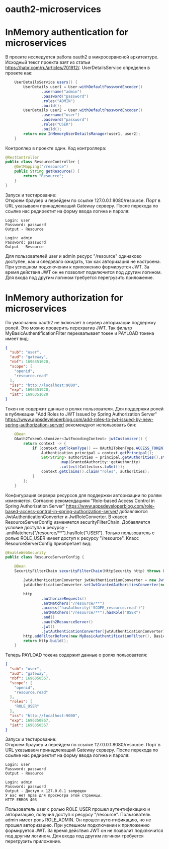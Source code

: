 # oauth2-microservices

# InMemory authentication for microservices
В проекте исследуется работа oauth2 в микросервисной архитектуре.
Исходный текст проекта взят из статьи https://habr.com/ru/articles/701912/. UserDetailsService
определен в проекте как:
```java
    UserDetailsService users() {
        UserDetails user1 = User.withDefaultPasswordEncoder()
                .username("admin")
                .password("password")
                .roles("ADMIN")
                .build();
        UserDetails user2 = User.withDefaultPasswordEncoder()
                .username("user")
                .password("password")
                .roles("USER")
                .build();
        return new InMemoryUserDetailsManager(user1, user2);
    }
```
Контроллер в проекте один. Код контроллера:
```java
@RestController
public class ResourceController {
    @GetMapping("/resource")
    public String getResource() {
        return "Resource";
    }
}
```

Запуск и тестирование:\
Откроем браузер и перейдем по ссылке 127.0.0.1:8080/resource. Порт в URL указываем
принадлежащий Gateway серверу. После перехода по ссылке нас редиректит на форму
ввода логина и пароля:
```text
Login: user
Password: password
Output - Resource

Login: admin
Password: password
Output - Resource
```
Для пользователей user и admin ресурс "/resource" одинаково доступен, как и следовало ожидать,
так как авторизация не настроена. При успешном подключении к приложению формируется JWT. За время
действия JWT он не позволит подключится под другим логином. Для входа под другим логином требуется
перегрузить приложение.


# InMemory authorization for microservices
По умолчанию oauth2 не включает в сервер авторизации поддержку ролей. Это можно проверить
перехватив JWT. Так фильтр MyBasicAuthentificationFilter перехватывает токен и PAYLOAD токена
имеет вид:
```json
{
  "sub": "user",
  "aud": "gateway",
  "nbf": 1696351620,
  "scope": [
    "openid",
    "resource.read"
  ],
  "iss": "http://localhost:9000",
  "exp": 1696351920,
  "iat": 1696351620
}
```
Токен не содержит данные о ролях пользователя. Для поддержки ролей в публикации
"Add Roles to JWT Issued by Spring Authorization Server"
https://www.appsdeveloperblog.com/add-roles-to-jwt-issued-by-new-spring-authorization-server/
рекомендуют использовать бин:
```java
    @Bean
    OAuth2TokenCustomizer<JwtEncodingContext> jwtCustomizer() {
        return context -> {
            if (context.getTokenType() == OAuth2TokenType.ACCESS_TOKEN) {
                Authentication principal = context.getPrincipal();
                Set<String> authorities = principal.getAuthorities().stream()
                        .map(GrantedAuthority::getAuthority)
                        .collect(Collectors.toSet());
                context.getClaims().claim("roles", authorities);
            }
        };
    }
```
Конфигурация сервера ресурсов для поддержки авторизации по ролям изменяется.
Согласно рекомендациям "Role-based Access Control in Spring Authorization Server"
https://www.appsdeveloperblog.com/role-based-access-control-in-spring-authorization-server/
добавляются JwtAuthenticationConverter и JwtRoleConverter. В классе 
ResourceServerConfig изменяется securityFilterChain. Добавляется условие 
доступа к ресурсу - .antMatchers("/resource/**").hasRole("USER").
Только пользователь с ролью ROLE_USER имеет доступ к ресурсу "/resource".
Класс ResourceServerConfig приобретает вид:
```java
@EnableWebSecurity
public class ResourceServerConfig {

    @Bean
    SecurityFilterChain securityFilterChain(HttpSecurity http) throws Exception {

        JwtAuthenticationConverter jwtAuthenticationConverter = new JwtAuthenticationConverter();
        jwtAuthenticationConverter.setJwtGrantedAuthoritiesConverter(new JwtRoleConverter());

        http
                .authorizeRequests()
                .antMatchers("/resource/**")
                .access("hasAuthority('SCOPE_resource.read')")
                .antMatchers("/resource/**").hasRole("USER")
                .and()
                .oauth2ResourceServer()
                .jwt()
                .jwtAuthenticationConverter(jwtAuthenticationConverter);
        http.addFilterBefore(new MyBasicAuthentificationFilter(), BasicAuthenticationFilter.class);
        return http.build();
    }
```
Теперь PAYLOAD токена содержит данные о ролях пользователя:
```json
{
  "sub": "user",
  "aud": "gateway",
  "nbf": 1696350567,
  "scope": [
    "openid",
    "resource.read"
  ],
  "roles": [
    "ROLE_USER"
  ],
  "iss": "http://localhost:9000",
  "exp": 1696350867,
  "iat": 1696350567
}
```
Запуск и тестирование:\
Откроем браузер и перейдем по ссылке 127.0.0.1:8080/resource. Порт в URL указываем
принадлежащий Gateway серверу. После перехода по ссылке нас редиректит на форму
ввода логина и пароля:
```text
Login: user
Password: password
Output - Resource

Login: admin
Password: password
Output - Доступ к 127.0.0.1 запрещен
У вас нет прав для просмотра этой страницы.
HTTP ERROR 403
```
Пользователь user с ролью ROLE_USER прошел аутентификацию и авторизацию,
получил доступ к ресурсу "/resource". Пользователь admin имеет роль
ROLE_ADMIN. Он прошел аутентификацию, но не прошел авторизацию. При успешном подключении 
к приложению формируется JWT. За время действия JWT он не позволит подключится под другим
логином. Для входа под другим логином требуется перегрузить приложение.






